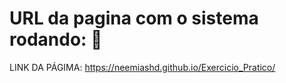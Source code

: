 

# URL da pagina com o sistema rodando: 🚀

LINK DA PÁGIMA: https://neemiashd.github.io/Exercicio_Pratico/ 





